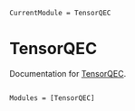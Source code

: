 ```@meta
CurrentModule = TensorQEC
```

# TensorQEC

Documentation for [TensorQEC](https://github.com/nzy1997/TensorQEC.jl).

```@index
```

```@autodocs
Modules = [TensorQEC]
```
